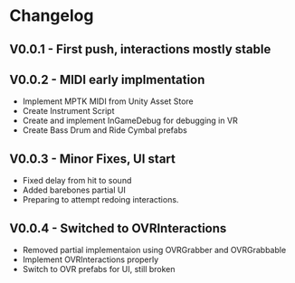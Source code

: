 # Changelog
## V0.0.1 - First push, interactions mostly stable

## V0.0.2 - MIDI early implmentation
- Implement MPTK MIDI from Unity Asset Store
- Create Instrument Script
- Create and implement InGameDebug for debugging in VR
- Create Bass Drum and Ride Cymbal prefabs

## V0.0.3 - Minor Fixes, UI start
- Fixed delay from hit to sound
- Added barebones partial UI
- Preparing to attempt redoing interactions.

## V0.0.4 - Switched to OVRInteractions
- Removed partial implementaion using OVRGrabber and OVRGrabbable
- Implement OVRInteractions properly
- Switch to OVR prefabs for UI, still broken